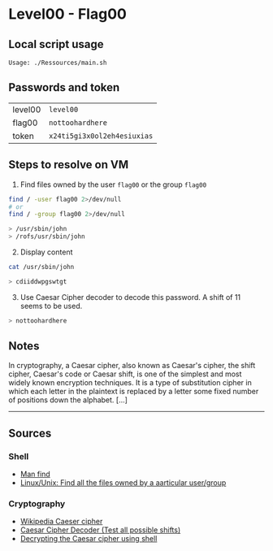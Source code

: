 # Level00 - Flag00

## Local script usage

```shell
Usage: ./Ressources/main.sh
```

## Passwords and token

|         |                             |
| ------- | --------------------------- |
| level00 | `level00`                   |
| flag00  | `nottoohardhere`            |
| token   | `x24ti5gi3x0ol2eh4esiuxias` |

## Steps to resolve on VM

1. Find files owned by the user `flag00` or the group `flag00`

```bash
find / -user flag00 2>/dev/null
# or
find / -group flag00 2>/dev/null

> /usr/sbin/john
> /rofs/usr/sbin/john
```

2. Display content

```bash
cat /usr/sbin/john

> cdiiddwpgswtgt
```

3. Use Caesar Cipher decoder to decode this password.
   A shift of 11 seems to be used.

```bash
> nottoohardhere
```

## Notes

In cryptography, a Caesar cipher, also known as Caesar's cipher, the shift cipher, Caesar's code or Caesar shift, is one of the simplest and most widely known encryption techniques. It is a type of substitution cipher in which each letter in the plaintext is replaced by a letter some fixed number of positions down the alphabet. [...]

---

## Sources

### Shell

- [Man find](https://www.man7.org/linux/man-pages/man1/find.1.html)
- [Linux/Unix: Find all the files owned by a aarticular user/group](https://www.cyberciti.biz/faq/how-do-i-find-all-the-files-owned-by-a-particular-user-or-group/)

### Cryptography

- [Wikipedia Caeser cipher](https://en.wikipedia.org/wiki/Caesar_cipher)
- [Caesar Cipher Decoder (Test all possible shifts)](https://www.dcode.fr/caesar-cipher)
- [Decrypting the Caesar cipher using shell](https://chris-lamb.co.uk/posts/decrypting-caesar-cipher-using-shell)
